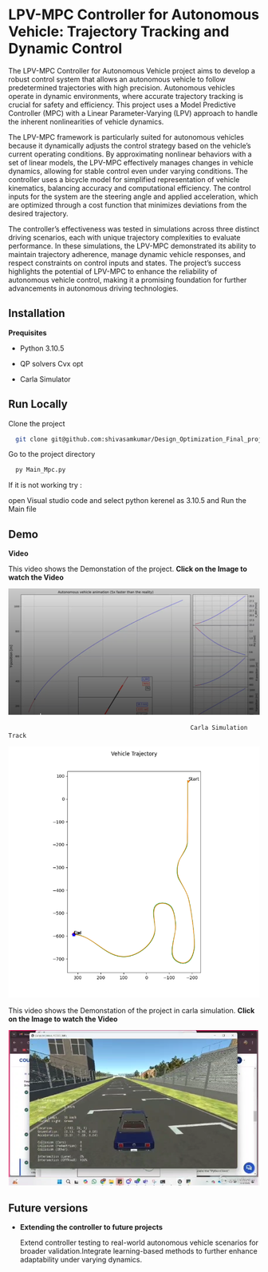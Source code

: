 
# LPV-MPC Controller for Autonomous Vehicle: Trajectory Tracking and Dynamic Control

The LPV-MPC Controller for Autonomous Vehicle project aims to develop a robust control system that allows an autonomous vehicle to follow predetermined trajectories with high precision. Autonomous vehicles operate in dynamic environments, where accurate trajectory tracking is crucial for safety and efficiency. This project uses a Model Predictive Controller (MPC) with a Linear Parameter-Varying (LPV) approach to handle the inherent nonlinearities of vehicle dynamics.

The LPV-MPC framework is particularly suited for autonomous vehicles because it dynamically adjusts the control strategy based on the vehicle’s current operating conditions. By approximating nonlinear behaviors with a set of linear models, the LPV-MPC effectively manages changes in vehicle dynamics, allowing for stable control even under varying conditions. The controller uses a bicycle model for simplified representation of vehicle kinematics, balancing accuracy and computational efficiency. The control inputs for the system are the steering angle and applied acceleration, which are optimized through a cost function that minimizes deviations from the desired trajectory.

The controller’s effectiveness was tested in simulations across three distinct driving scenarios, each with unique trajectory complexities to evaluate performance. In these simulations, the LPV-MPC demonstrated its ability to maintain trajectory adherence, manage dynamic vehicle responses, and respect constraints on control inputs and states. The project’s success highlights the potential of LPV-MPC to enhance the reliability of autonomous vehicle control, making it a promising foundation for further advancements in autonomous driving technologies.


## Installation

**Prequisites**

* Python 3.10.5 

* QP solvers Cvx opt

* Carla Simulator


## Run Locally

Clone the project

```bash
  git clone git@github.com:shivasamkumar/Design_Optimization_Final_project.git
```

Go to the project directory

```bash
  py Main_Mpc.py
```

If it is not working try : 

open Visual studio code and select python kerenel as 3.10.5 and Run the Main file 




## Demo



**Video**

This video shows the Demonstation of the project. **Click on the Image to watch the Video**


[![Watch the video](https://github.com/shivasamkumar/Design_Optimization_Final_project/blob/main/Screenshot%20from%202024-11-07%2011-46-59.png)](https://drive.google.com/file/d/1ShP-VWfv6WIJ6ot2c8PE-dyYAamWYO5u/view?usp=sharing)


                                                       Carla Simulation Track 

![Demo Image](trajectory.png)  


This video shows the Demonstation of the project in carla simulation. **Click on the Image to watch the Video**


[![Watch the video](https://github.com/shivasamkumar/Design_Optimization_Final_project/blob/main/Screenshot%20from%202025-03-03%2016-33-11.png)](https://drive.google.com/file/d/1bnslvg_tduYz1SL6sid344SuI9o-KWxV/view)


## Future versions 
* **Extending the controller to future projects**

    Extend controller testing to real-world autonomous vehicle scenarios for broader validation.Integrate learning-based methods to further enhance adaptability under varying dynamics.
